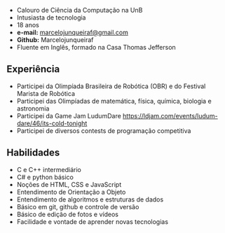 * Calouro de Ciência da Computação na UnB
* Intusiasta de tecnologia
* 18 anos
* **e-mail:** marcelojunqueiraf@gmail.com
* **Github:** Marcelojunqueiraf
* Fluente em Inglês, formado na Casa Thomas Jefferson

## Experiência
* Participei da Olimpíada Brasileira de Robótica (OBR) e do Festival Marista de Robótica
* Participei das Olimpíadas de matemática, física, química, biologia e astronomia
* Participei da Game Jam LudumDare https://ldjam.com/events/ludum-dare/46/its-cold-tonight
* Participei de diversos contests de programação competitiva

## Habilidades
* C e C++ intermediário
* C# e python básico
* Noções de HTML, CSS e JavaScript
* Entendimento de Orientação a Objeto
* Entendimento de algoritmos e estruturas de dados
* Básico em git, github e controle de versão
* Básico de edição de fotos e vídeos
* Facilidade e vontade de aprender novas tecnologias
